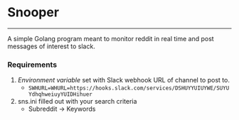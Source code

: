 # Snooper
---

A simple Golang program meant to monitor reddit in real time and post messages of interest to slack. 

### Requirements

1. *Environment variable* set with Slack webhook URL of channel to post to. 
	* `SWHURL=WHURL=https://hooks.slack.com/services/DSHUYYUIUYWE/SUYUYdhqhweiuyYUIDHihuer`
2. sns.ini filled out with your search criteria
	* Subreddit -> Keywords



